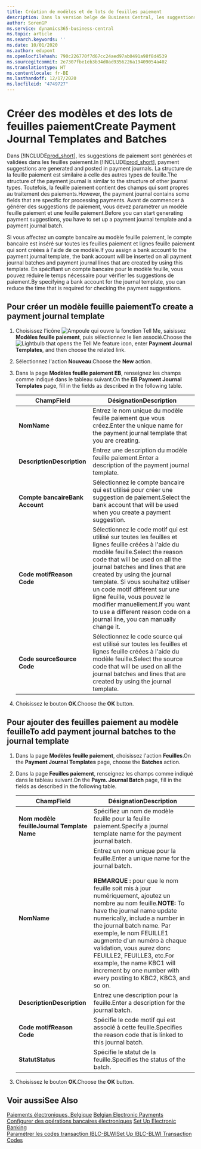 ```yaml
---
title: Création de modèles et de lots de feuilles paiement
description: Dans la version belge de Business Central, les suggestions de paiement sont générées et validées dans les feuilles paiement. La structure de la feuille paiement est similaire à celle des autres types de feuille.
author: SorenGP
ms.service: dynamics365-business-central
ms.topic: article
ms.search.keywords: ''
ms.date: 10/01/2020
ms.author: edupont
ms.openlocfilehash: 790c226770f7d67cc24aed97ab0491a98f8d4539
ms.sourcegitcommit: 2e7307fbe1eb3b34d0ad9356226a19409054a402
ms.translationtype: HT
ms.contentlocale: fr-BE
ms.lasthandoff: 12/17/2020
ms.locfileid: "4749727"
---
```

# <a name="create-payment-journal-templates-and-batches"></a><span data-ttu-id="7b584-104">Créer des modèles et des lots de feuilles paiement</span><span class="sxs-lookup"><span data-stu-id="7b584-104">Create Payment Journal Templates and Batches</span></span>
<span data-ttu-id="7b584-105">Dans [!INCLUDE[prod_short](../../includes/prod_short.md)], les suggestions de paiement sont générées et validées dans les feuilles paiement.</span><span class="sxs-lookup"><span data-stu-id="7b584-105">In [!INCLUDE[prod_short](../../includes/prod_short.md)], payment suggestions are generated and posted in payment journals.</span></span> <span data-ttu-id="7b584-106">La structure de la feuille paiement est similaire à celle des autres types de feuille.</span><span class="sxs-lookup"><span data-stu-id="7b584-106">The structure of the payment journal is similar to the structure of other journal types.</span></span> <span data-ttu-id="7b584-107">Toutefois, la feuille paiement contient des champs qui sont propres au traitement des paiements.</span><span class="sxs-lookup"><span data-stu-id="7b584-107">However, the payment journal contains some fields that are specific for processing payments.</span></span> <span data-ttu-id="7b584-108">Avant de commencer à générer des suggestions de paiement, vous devez paramétrer un modèle feuille paiement et une feuille paiement.</span><span class="sxs-lookup"><span data-stu-id="7b584-108">Before you can start generating payment suggestions, you have to set up a payment journal template and a payment journal batch.</span></span>  

<span data-ttu-id="7b584-109">Si vous affectez un compte bancaire au modèle feuille paiement, le compte bancaire est inséré sur toutes les feuilles paiement et lignes feuille paiement qui sont créées à l'aide de ce modèle.</span><span class="sxs-lookup"><span data-stu-id="7b584-109">If you assign a bank account to the payment journal template, the bank account will be inserted on all payment journal batches and payment journal lines that are created by using this template.</span></span> <span data-ttu-id="7b584-110">En spécifiant un compte bancaire pour le modèle feuille, vous pouvez réduire le temps nécessaire pour vérifier les suggestions de paiement.</span><span class="sxs-lookup"><span data-stu-id="7b584-110">By specifying a bank account for the journal template, you can reduce the time that is required for checking the payment suggestions.</span></span>  

## <a name="to-create-a-payment-journal-template"></a><span data-ttu-id="7b584-111">Pour créer un modèle feuille paiement</span><span class="sxs-lookup"><span data-stu-id="7b584-111">To create a payment journal template</span></span>  

1.  <span data-ttu-id="7b584-112">Choisissez l'icône ![Ampoule qui ouvre la fonction Tell Me](../../media/ui-search/search_small.png "Dites-moi ce que vous voulez faire"), saisissez **Modèles feuille paiement**, puis sélectionnez le lien associé.</span><span class="sxs-lookup"><span data-stu-id="7b584-112">Choose the ![Lightbulb that opens the Tell Me feature](../../media/ui-search/search_small.png "Tell me what you want to do") icon, enter **Payment Journal Templates**, and then choose the related link.</span></span>  
2.  <span data-ttu-id="7b584-113">Sélectionnez l'action **Nouveau**.</span><span class="sxs-lookup"><span data-stu-id="7b584-113">Choose the **New** action.</span></span>  
3.  <span data-ttu-id="7b584-114">Dans la page **Modèles feuille paiement EB**, renseignez les champs comme indiqué dans le tableau suivant.</span><span class="sxs-lookup"><span data-stu-id="7b584-114">On the **EB Payment Journal Templates** page, fill in the fields as described in the following table.</span></span>  

    |<span data-ttu-id="7b584-115">Champ</span><span class="sxs-lookup"><span data-stu-id="7b584-115">Field</span></span>|<span data-ttu-id="7b584-116">Désignation</span><span class="sxs-lookup"><span data-stu-id="7b584-116">Description</span></span>|  
    |---------------------------------|---------------------------------------|  
    |<span data-ttu-id="7b584-117">**Nom**</span><span class="sxs-lookup"><span data-stu-id="7b584-117">**Name**</span></span>|<span data-ttu-id="7b584-118">Entrez le nom unique du modèle feuille paiement que vous créez.</span><span class="sxs-lookup"><span data-stu-id="7b584-118">Enter the unique name for the payment journal template that you are creating.</span></span>|  
    |<span data-ttu-id="7b584-119">**Description**</span><span class="sxs-lookup"><span data-stu-id="7b584-119">**Description**</span></span>|<span data-ttu-id="7b584-120">Entrez une description du modèle feuille paiement.</span><span class="sxs-lookup"><span data-stu-id="7b584-120">Enter a description of the payment journal template.</span></span>|  
    |<span data-ttu-id="7b584-121">**Compte bancaire**</span><span class="sxs-lookup"><span data-stu-id="7b584-121">**Bank Account**</span></span>|<span data-ttu-id="7b584-122">Sélectionnez le compte bancaire qui est utilisé pour créer une suggestion de paiement.</span><span class="sxs-lookup"><span data-stu-id="7b584-122">Select the bank account that will be used when you create a payment suggestion.</span></span>|  
    |<span data-ttu-id="7b584-123">**Code motif**</span><span class="sxs-lookup"><span data-stu-id="7b584-123">**Reason Code**</span></span>|<span data-ttu-id="7b584-124">Sélectionnez le code motif qui est utilisé sur toutes les feuilles et lignes feuille créées à l'aide du modèle feuille.</span><span class="sxs-lookup"><span data-stu-id="7b584-124">Select the reason code that will be used on all the journal batches and lines that are created by using the journal template.</span></span> <span data-ttu-id="7b584-125">Si vous souhaitez utiliser un code motif différent sur une ligne feuille, vous pouvez le modifier manuellement.</span><span class="sxs-lookup"><span data-stu-id="7b584-125">If you want to use a different reason code on a journal line, you can manually change it.</span></span>|  
    |<span data-ttu-id="7b584-126">**Code source**</span><span class="sxs-lookup"><span data-stu-id="7b584-126">**Source Code**</span></span>|<span data-ttu-id="7b584-127">Sélectionnez le code source qui est utilisé sur toutes les feuilles et lignes feuille créées à l'aide du modèle feuille.</span><span class="sxs-lookup"><span data-stu-id="7b584-127">Select the source code that will be used on all the journal batches and lines that are created by using the journal template.</span></span>|  

4.  <span data-ttu-id="7b584-128">Choisissez le bouton **OK**.</span><span class="sxs-lookup"><span data-stu-id="7b584-128">Choose the **OK** button.</span></span>  

## <a name="to-add-payment-journal-batches-to-the-journal-template"></a><span data-ttu-id="7b584-129">Pour ajouter des feuilles paiement au modèle feuille</span><span class="sxs-lookup"><span data-stu-id="7b584-129">To add payment journal batches to the journal template</span></span>  

1.  <span data-ttu-id="7b584-130">Dans la page **Modèles feuille paiement**, choisissez l'action **Feuilles**.</span><span class="sxs-lookup"><span data-stu-id="7b584-130">On the **Payment Journal Templates** page, choose the **Batches** action.</span></span>  
2.  <span data-ttu-id="7b584-131">Dans la page **Feuilles paiement**, renseignez les champs comme indiqué dans le tableau suivant.</span><span class="sxs-lookup"><span data-stu-id="7b584-131">On the **Paym. Journal Batch** page, fill in the fields as described in the following table.</span></span>  

    |<span data-ttu-id="7b584-132">Champ</span><span class="sxs-lookup"><span data-stu-id="7b584-132">Field</span></span>|<span data-ttu-id="7b584-133">Désignation</span><span class="sxs-lookup"><span data-stu-id="7b584-133">Description</span></span>|  
    |---------------------------------|---------------------------------------|  
    |<span data-ttu-id="7b584-134">**Nom modèle feuille**</span><span class="sxs-lookup"><span data-stu-id="7b584-134">**Journal Template Name**</span></span>|<span data-ttu-id="7b584-135">Spécifiez un nom de modèle feuille pour la feuille paiement.</span><span class="sxs-lookup"><span data-stu-id="7b584-135">Specify a journal template name for the payment journal batch.</span></span>|  
    |<span data-ttu-id="7b584-136">**Nom**</span><span class="sxs-lookup"><span data-stu-id="7b584-136">**Name**</span></span>|<span data-ttu-id="7b584-137">Entrez un nom unique pour la feuille.</span><span class="sxs-lookup"><span data-stu-id="7b584-137">Enter a unique name for the journal batch.</span></span><br /><br /> <span data-ttu-id="7b584-138">**REMARQUE :** pour que le nom feuille soit mis à jour numériquement, ajoutez un nombre au nom feuille.</span><span class="sxs-lookup"><span data-stu-id="7b584-138">**NOTE:** To have the journal name update numerically, include a number in the journal batch name.</span></span> <span data-ttu-id="7b584-139">Par exemple, le nom FEUILLE1 augmente d'un numéro à chaque validation, vous aurez donc FEUILLE2, FEUILLE3, etc.</span><span class="sxs-lookup"><span data-stu-id="7b584-139">For example, the name KBC1 will increment by one number with every posting to KBC2, KBC3, and so on.</span></span>|  
    |<span data-ttu-id="7b584-140">**Description**</span><span class="sxs-lookup"><span data-stu-id="7b584-140">**Description**</span></span>|<span data-ttu-id="7b584-141">Entrez une description pour la feuille.</span><span class="sxs-lookup"><span data-stu-id="7b584-141">Enter a description for the journal batch.</span></span>|  
    |<span data-ttu-id="7b584-142">**Code motif**</span><span class="sxs-lookup"><span data-stu-id="7b584-142">**Reason Code**</span></span>|<span data-ttu-id="7b584-143">Spécifie le code motif qui est associé à cette feuille.</span><span class="sxs-lookup"><span data-stu-id="7b584-143">Specifies the reason code that is linked to this journal batch.</span></span>|  
    |<span data-ttu-id="7b584-144">**Statut**</span><span class="sxs-lookup"><span data-stu-id="7b584-144">**Status**</span></span>|<span data-ttu-id="7b584-145">Spécifie le statut de la feuille.</span><span class="sxs-lookup"><span data-stu-id="7b584-145">Specifies the status of the batch.</span></span>|  

3.  <span data-ttu-id="7b584-146">Choisissez le bouton **OK**.</span><span class="sxs-lookup"><span data-stu-id="7b584-146">Choose the **OK** button.</span></span>  

## <a name="see-also"></a><span data-ttu-id="7b584-147">Voir aussi</span><span class="sxs-lookup"><span data-stu-id="7b584-147">See Also</span></span>  
 <span data-ttu-id="7b584-148">[Paiements électroniques, Belgique](belgian-electronic-payments.md) </span><span class="sxs-lookup"><span data-stu-id="7b584-148">[Belgian Electronic Payments](belgian-electronic-payments.md) </span></span>  
 <span data-ttu-id="7b584-149">[Configurer des opérations bancaires électroniques](how-to-set-up-electronic-banking.md) </span><span class="sxs-lookup"><span data-stu-id="7b584-149">[Set Up Electronic Banking](how-to-set-up-electronic-banking.md) </span></span>  
 [<span data-ttu-id="7b584-150">Paramétrer les codes transaction IBLC-BLWI</span><span class="sxs-lookup"><span data-stu-id="7b584-150">Set Up IBLC-BLWI Transaction Codes</span></span>](how-to-set-up-iblc-blwi-transaction-codes.md)
